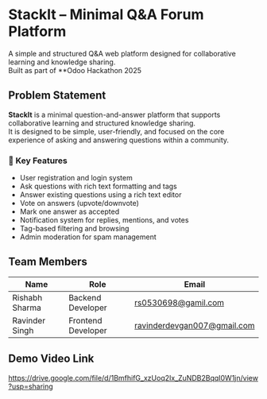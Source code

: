 # StackIt – Minimal Q&A Forum Platform

A simple and structured Q&A web platform designed for collaborative learning and knowledge sharing.  
Built as part of **Odoo Hackathon 2025


## Problem Statement
**StackIt** is a minimal question-and-answer platform that supports collaborative learning and structured knowledge sharing.  
It is designed to be simple, user-friendly, and focused on the core experience of asking and answering questions within a community.

### 🔑 Key Features
- User registration and login system
- Ask questions with rich text formatting and tags
- Answer existing questions using a rich text editor
- Vote on answers (upvote/downvote)
- Mark one answer as accepted
- Notification system for replies, mentions, and votes
- Tag-based filtering and browsing
- Admin moderation for spam management

## Team Members
| Name            | Role                | Email                    |
|-----------------|---------------------|--------------------------|
| Rishabh Sharma  | Backend Developer   | rs0530698@gamil.com      |
| Ravinder Singh  | Frontend Developer  | ravinderdevgan007@gmail.com |

## Demo Video Link
https://drive.google.com/file/d/1BmfhifG_xzUoq2Ix_ZuNDB2BqqI0W1jn/view?usp=sharing


